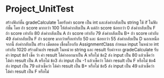 # Project_UnitTest
  สร้างฟังก์ชั้น gradeCalculate โดยรับค่า score เป็น int และส่งค่ากลับเป็น string
    ใช้ if ในฟังก์ชั้น โดย ถ้า score มากกว่า 100 ให้ส่งค่ากลับเป็น A 
      แต่ถ้า score น้อยกว่า 0 ส่งค่ากลับเป็น F 
        ถ้า score  เท่ากับ 80 ส่งค่ากลับเป็น A
        ถ้า score  เท่ากับ 79 ส่งค่ากลับเป็น B+
        ถ้า score  เท่ากับ 49 ส่งค่ากลับเป็น F
        ถ้า score  มากว่าหรือเท่ากับ 50 และ น้อยกว่า 55 ส่งค่ากลับเป็น D
        นอกเหนือจากนี้ ส่งค่ากลับเป็น
  สร้าง เม็ดตอด เชื่อมโยงกับ AssignmentClass
    กำหนด input ในหน่วย int เท่ากับ 1020
    สร้างตัวแปร result ในหน่วย string และ result รับค่าจาก gradeCalculate รับค่า input
    ข้อ1 เช็ค ว่า ค่า result ได้ค่าออกมาเป็น A หรือไม่
    ข้อ2 ส่ง input เป็น 80 แล้วเช็คว่า ได้ค่า result เป็น A หรือไม่
    ข้อ3 ส่ง input เป็น -1 แล้วเช็คว่า ได้ค่า result เป็น F หรือไม่
    ข้อ4 ส่ง input เป็น 79 แล้วเช็คว่า ได้ค่า result เป็น B+ หรือไม่
    ข้อ5 ส่ง input เป็น 49 แล้วเช็คว่า ได้ค่า result เป็น F หรือไม่
